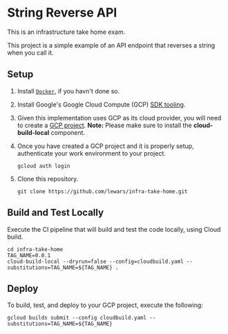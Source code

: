 # String Reverse API
This is an infrastructure take home exam.

This project is a simple example of an API endpoint that reverses a string when you call it.


## Setup

1. Install [`Docker`][docker_setup], if you havn't done so.

1. Install Google's Google Cloud Compute (GCP) [SDK tooling][google_sdk_setup].

1. Given this implementation uses GCP as its cloud provider, you will
   need to create a [GCP project][gcp_console]. **Note:** Please make
   sure to install the **cloud-build-local** component.

1. Once you have created a GCP project and it is properly setup,
   authenticate your work environment to your project.

    ```
    gcloud auth login
    ```

1. Clone this repository.

    ```
    git clone https://github.com/lewars/infra-take-home.git
    ```

## Build and Test Locally

Execute the CI pipeline that will build and test the code locally, using Cloud build.

```
cd infra-take-home
TAG_NAME=0.0.1
cloud-build-local --dryrun=false --config=cloudbuild.yaml --substitutions=TAG_NAME=${TAG_NAME} .
```

## Deploy

To build, test, and deploy to your GCP project, execute the following:

```
gcloud builds submit --config cloudbuild.yaml --substitutions=TAG_NAME=${TAG_NAME}
```

[docker_setup]: https://docs.docker.com/engine/install/
[google_sdk_setup]: https://cloud.google.com/sdk/docs/install
[google_account_creation]: https://accounts.google.com/signup/v2/webcreateaccount?flowName=GlifWebSignIn&flowEntry=SignUp
[gcp_console]: https://console.cloud.google.com/
